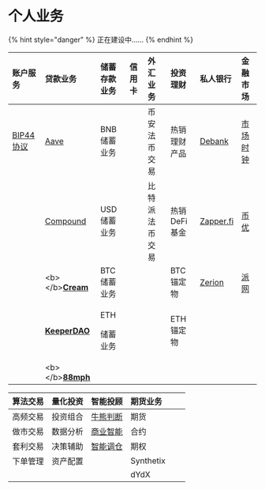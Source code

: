 # 个人业务

{% hint style="danger" %}
正在建设中……
{% endhint %}

<table>
  <thead>
    <tr>
      <th style="text-align:left">&#x8D26;&#x6237;&#x670D;&#x52A1;</th>
      <th style="text-align:left">&#x8D37;&#x6B3E;&#x4E1A;&#x52A1;</th>
      <th style="text-align:left">&#x50A8;&#x84C4;&#x5B58;&#x6B3E;&#x4E1A;&#x52A1;</th>
      <th style="text-align:left">&#x4FE1;&#x7528;&#x5361;</th>
      <th style="text-align:left">&#x5916;&#x6C47;&#x4E1A;&#x52A1;</th>
      <th style="text-align:left">&#x6295;&#x8D44;&#x7406;&#x8D22;</th>
      <th style="text-align:left">&#x79C1;&#x4EBA;&#x94F6;&#x884C;</th>
      <th style="text-align:left">&#x91D1;&#x878D;&#x5E02;&#x573A;</th>
    </tr>
  </thead>
  <tbody>
    <tr>
      <td style="text-align:left"><a href="https://zhuanlan.zhihu.com/p/79703626">BIP44&#x534F;&#x8BAE;</a>
      </td>
      <td style="text-align:left"><a href="https://app.aave.com/">Aave</a>
      </td>
      <td style="text-align:left">BNB&#x50A8;&#x84C4;&#x4E1A;&#x52A1;</td>
      <td style="text-align:left"></td>
      <td style="text-align:left">&#x5E01;&#x5B89;&#x6CD5;&#x5E01;&#x4EA4;&#x6613;</td>
      <td style="text-align:left">&#x70ED;&#x9500;&#x7406;&#x8D22;&#x4EA7;&#x54C1;</td>
      <td style="text-align:left"><a href="https://debank.com/swap">Debank</a>
      </td>
      <td style="text-align:left"><a href="https://www.bfm-unity.com/qian-xian/management-cockpit-operation/ling-hang-duo-lei-da">&#x5E02;&#x573A;&#x65F6;&#x949F;</a>
      </td>
    </tr>
    <tr>
      <td style="text-align:left"></td>
      <td style="text-align:left"><a href="https://app.compound.finance/">Compound</a>
      </td>
      <td style="text-align:left">USD&#x50A8;&#x84C4;&#x4E1A;&#x52A1;</td>
      <td style="text-align:left"></td>
      <td style="text-align:left">&#x6BD4;&#x7279;&#x6D3E;&#x6CD5;&#x5E01;&#x4EA4;&#x6613;</td>
      <td style="text-align:left">&#x70ED;&#x9500;DeFi&#x57FA;&#x91D1;</td>
      <td style="text-align:left"><a href="https://zapper.fi/">Zapper.fi</a>
      </td>
      <td style="text-align:left"><a href="https://www.biyou.tech/">&#x5E01;&#x4F18;</a>
      </td>
    </tr>
    <tr>
      <td style="text-align:left"></td>
      <td style="text-align:left">&lt;b&gt;&lt;/b&gt;<a href="https://app.cream.finance/"><b>Cream</b></a>
      </td>
      <td style="text-align:left">BTC&#x50A8;&#x84C4;&#x4E1A;&#x52A1;</td>
      <td style="text-align:left"></td>
      <td style="text-align:left"></td>
      <td style="text-align:left">BTC&#x951A;&#x5B9A;&#x7269;</td>
      <td style="text-align:left"><a href="https://app.zerion.io/exchange">Zerion</a>
      </td>
      <td style="text-align:left"><a href="https://www.pionex.cc/zh-CN/sign/ref/NxwM4W0S">&#x6D3E;&#x7F51;</a>
      </td>
    </tr>
    <tr>
      <td style="text-align:left"></td>
      <td style="text-align:left"><a href="https://app.keeperdao.com/"><b>KeeperDAO</b></a>
      </td>
      <td style="text-align:left">
        <p>ETH</p>
        <p>&#x50A8;&#x84C4;&#x4E1A;&#x52A1;</p>
      </td>
      <td style="text-align:left"></td>
      <td style="text-align:left"></td>
      <td style="text-align:left">ETH&#x951A;&#x5B9A;&#x7269;</td>
      <td style="text-align:left"></td>
      <td style="text-align:left"></td>
    </tr>
    <tr>
      <td style="text-align:left"></td>
      <td style="text-align:left">&lt;b&gt;&lt;/b&gt;<a href="https://88mph.app/"><b>88mph</b></a>
      </td>
      <td style="text-align:left"></td>
      <td style="text-align:left"></td>
      <td style="text-align:left"></td>
      <td style="text-align:left"></td>
      <td style="text-align:left"></td>
      <td style="text-align:left"></td>
    </tr>
  </tbody>
</table>

| 算法交易 | 量化投资 | 智能投顾 | 期货业务 |  |  |
| :--- | :--- | :--- | :--- | :--- | :--- |
| 高频交易 | 投资组合 | [牛熊判断](https://www.bfm-unity.com/qian-xian/management-cockpit-operation/ling-hang-duo-lei-da) | 期货 |  |  |
| 做市交易 | 数据分析 | [商业智能](https://www.bfm-unity.com/qian-xian/research-institute-development/xiao-bai-xue-cheng/power-bi-jiao-cheng) | 合约 |  |  |
| 套利交易 | 决策辅助 | [智能调仓](https://www.bfm-unity.com/qian-xian/management-cockpit-operation/ling-hang-duo-lei-da) | 期权 |  |  |
| 下单管理 | 资产配置 |  | Synthetix |  |  |
|  |  |  | dYdX |  |  |



